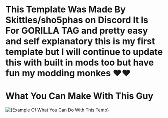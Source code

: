 # This Template Was Made By Skittles/sho5phas on Discord It Is For GORILLA TAG and pretty easy and self explanatory this is my first template but I will continue to update this with built in mods too but have fun my modding monkes ❤️❤️

# What You Can Make With This Guy
![{Example Of What You Can Do With This Temp}](https://github.com/user-attachments/assets/cb2bdb58-caaa-497c-b862-f50d7709ccc8)
